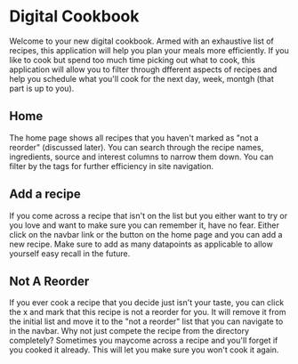# Digital Cookbook

Welcome to your new digital cookbook. Armed with an exhaustive list of recipes, this application will help you plan your meals more efficiently. If you like to cook but spend too much time picking out what to cook, this application will allow you to filter through dfferent aspects of recipes and help you schedule what you'll cook for the next day, week, montgh (that part is up to you).

## Home
The home page shows all recipes that you haven't marked as "not a reorder" (discussed later). You can search through the recipe names, ingredients, source and interest columns to narrow them down. You can filter by the tags for further efficiency in site navigation.

## Add a recipe
If you come across a recipe that isn't on the list but you either want to try or you love and want to make sure you can remember it, have no fear. Either click on the navbar link or the button on the home page and you can add a new recipe. Make sure to add as many datapoints as applicable to allow yourself easy recall in the future.

## Not A Reorder
If you ever cook a recipe that you decide just isn't your taste, you can click the x and mark that this recipe is not a reorder for you. It will remove it from the initial list and move it to the "not a reorder" list that you can navigate to in the navbar. Why not just compete the recipe from the directory completely? Sometimes you maycome across a recipe and you'll forget if you cooked it already. This will let you make sure you won't cook it again. 
